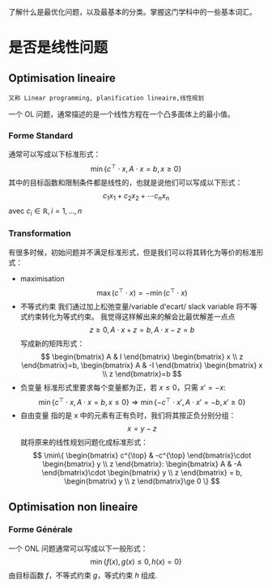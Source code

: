 了解什么是最优化问题，以及最基本的分类。掌握这门学科中的一些基本词汇。
# 是否是线性问题
## Optimisation lineaire
	又称 Linear programming, planification lineaire,线性规划
一个 OL 问题，通常描述的是一个线性方程在一个凸多面体上的最小值。
### Forme Standard
通常可以写成以下标准形式：
$$
\min\{ c^{\top}\cdot x, A \cdot x = b, x \ge 0 \}
$$
其中的目标函数和限制条件都是线性的，也就是说他们可以写成以下形式：
$$
c_{1}x_{1} + c_{2}x_{2} + \cdots c_{n}x_{n}
$$
avec $c_{i} \in \mathbb{R},i = 1,\dots,n$
### Transformation
有很多时候，初始问题并不满足标准形式，但是我们可以将其转化为等价的标准形式：
- maximisation
$$
\max \left( c^{\top} \cdot x \right) = -\min \left( c^{\top} \cdot x \right)
$$
- 不等式约束
我们通过加上松弛变量/variable d'ecart/ slack variable 将不等式约束转化为等式约束。
	我觉得这样解出来的解会比最优解差一点点
$$
z \ge 0, A \cdot x + z = b, A \cdot x - z = b
$$
写成新的矩阵形式：
$$
\begin{bmatrix}
A & I
\end{bmatrix}
\begin{bmatrix}
x \\
z
\end{bmatrix}=b,
\begin{bmatrix}
A & -I
\end{bmatrix}
\begin{bmatrix}
x \\
z
\end{bmatrix}=b
$$
- 负变量
标准形式里要求每个变量都为正，若 $x \le 0$，只需 $x' = -x$:
$$
\min\{ c^{\top}\cdot x, A \cdot x = b, x \le 0 \}\Rightarrow \min\{ -c^{\top}\cdot x', A \cdot x' = -b, x' \ge 0 \}
$$
- 自由变量
指的是 x 中的元素有正有负时，我们将其按正负分别分组：
$$
x = y - z
$$
就将原来的线性规划问题化成标准形式：
$$
\min\{ 
\begin{bmatrix}
c^{\top} & -c^{\top}
\end{bmatrix}\cdot
\begin{bmatrix}
y \\
z
\end{bmatrix}:
\begin{bmatrix}
A & -A
\end{bmatrix}\cdot
\begin{bmatrix}
y \\
z
\end{bmatrix} = b, 
\begin{bmatrix}
y \\
z
\end{bmatrix}\ge 0 \}
$$
## Optimisation non lineaire
### Forme Générale
一个 ONL 问题通常可以写成以下一般形式：
$$
\min\{ f(x), g(x) \le 0, h(x) = 0 \}
$$
由目标函数 $f$，不等式约束 $g$，等式约束 $h$ 组成.